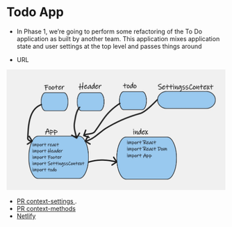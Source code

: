 # Todo App

- In Phase 1, we’re going to perform some refactoring of the To Do application as built by another team. This application mixes application state and user settings at the top level and passes things around

- URL

![URL31](URL31.jpg)

- [PR context-settings ](https://github.com/ManalKhAlbahar/todo-app/pull/1).
- [PR context-methods](https://github.com/ManalKhAlbahar/todo-app/pull/2)
- [Netlify](https://deploy-preview-2--fabulous-mooncake-bf4852.netlify.app/)

